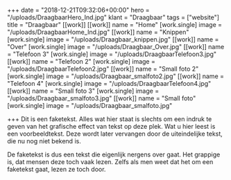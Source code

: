 +++
date = "2018-12-21T09:32:06+00:00"
hero = "/uploads/DraagbaarHero_Ind.jpg"
klant = "Draagbaar"
tags = ["website"]
title = "Draagbaar"
[[work]]
[[work]]
name = "Home"
[work.single]
image = "/uploads/DraagbaarHome_Ind.jpg"
[[work]]
name = "Knippen"
[work.single]
image = "/uploads/Draagbaar_knippen.jpg"
[[work]]
name = "Over"
[work.single]
image = "/uploads/Draagbaar_Over.jpg"
[[work]]
name = "Telefoon 3"
[work.single]
image = "/uploads/DraagbaarTelefoon3.jpg"
[[work]]
name = "Telefoon 2"
[work.single]
image = "/uploads/DraagbaarTelefoon2.jpg"
[[work]]
name = "Small foto 2"
[work.single]
image = "/uploads/Draagbaar_smalfoto2.jpg"
[[work]]
name = "Telefoon 4"
[work.single]
image = "/uploads/DraagbaarTelefoon4.jpg"
[[work]]
name = "Small foto 3"
[work.single]
image = "/uploads/Draagbaar_smalfoto3.jpg"
[[work]]
name = "Small foto"
[work.single]
image = "/uploads/Draagbaar_smalfoto.jpg"

+++
Dit is een faketekst. Alles wat hier staat is slechts om een indruk te geven van het grafische effect van tekst op deze plek. Wat u hier leest is een voorbeeldtekst. Deze wordt later vervangen door de uiteindelijke tekst, die nu nog niet bekend is.

De faketekst is dus een tekst die eigenlijk nergens over gaat. Het grappige is, dat mensen deze toch vaak lezen. Zelfs als men weet dat het om een faketekst gaat, lezen ze toch door.